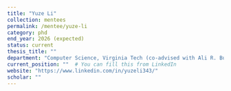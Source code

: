 ```yaml
---
title: "Yuze Li"
collection: mentees
permalink: /mentee/yuze-li
category: phd
end_year: 2026 (expected)
status: current
thesis_title: ""
department: "Computer Science, Virginia Tech (co-advised with Ali R. Butt)"
current_position: ""  # You can fill this from LinkedIn
website: "https://www.linkedin.com/in/yuzeli343/"
scholar: ""
---
```

